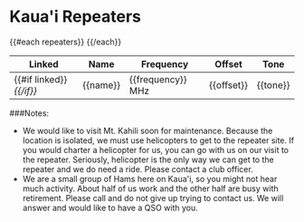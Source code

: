 # Kaua'i Repeaters

<table class="table table-striped table-bordered table-hover table-condensed">
  <thead>
    <tr>
      <th>Linked</th>
      <th>Name</th>
      <th>Frequency</th>
      <th>Offset</th>
      <th>Tone</th>
    </tr>
  </thead>
  <tbody>
{{#each repeaters}}
    <tr>
      <td>
{{#if linked}}
        <i class="fa fa-check"/>
{{/if}}
      </td>
      <td>{{name}}</td>
      <td>{{frequency}} MHz</td>
      <td>{{offset}}</td>
      <td>{{tone}}</td>
    </tr>
{{/each}}
  </tbody>
</table>

###Notes:
* We would like to visit Mt. Kahili soon for maintenance.  Because the
  location is isolated, we must use helicopters to get to the repeater
  site.  If you would charter a helicopter for us, you can go with us
  on our visit to the repeater.  Seriously, helicopter is the only way
  we can get to the repeater and we do need a ride. Please contact a
  club officer.
* We are a small group of Hams here on Kaua'i, so you might not hear
  much activity.  About half of us work and the other half are busy
  with retirement.  Please call and do not give up trying to contact
  us.  We will answer and would like to have a QSO with you.
